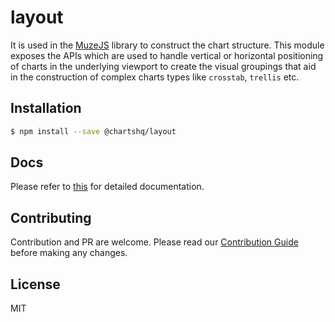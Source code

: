 # layout

It is used in the [MuzeJS](https://github.com/chartshq/muze) library to construct the chart structure. This module
exposes the APIs which are used to handle vertical or horizontal positioning of charts in the underlying viewport
to create the visual groupings that aid in the construction of complex charts types like `crosstab`, `trellis` etc.

## Installation

```bash
$ npm install --save @chartshq/layout
```

## Docs

Please refer to [this](https://charts.com/muze/docs) for detailed documentation.

## Contributing

Contribution and PR are welcome. Please read our [Contribution Guide](https://github.com/chartshq/muze/blob/master/CONTRIBUTING.md) before making any changes.

## License

MIT